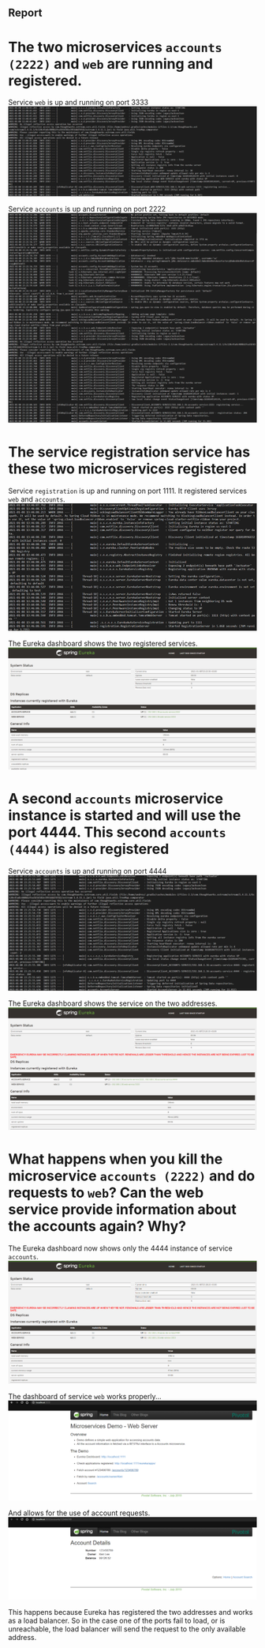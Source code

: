 ## Report

# The two microservices `accounts (2222)` and `web` are running and registered.

Service `web` is up and running on port 3333
![Terminal running web service](images/1.png)

Service `accounts` is up and running on port 2222
![Terminal running accounts service](images/2.png)

# The service registration service has these two microservices registered

Service `registration` is up and running on port 1111. It registered services `web` and `accounts`.
![Terminal running registration service](images/3.png)

The Eureka dashboard shows the two registered services.
![Eureka dashboard registered the two services](images/4.png)

# A second `accounts` microservice instance is started and will use the port 4444. This second `accounts (4444)` is also registered

Service `accounts` is up and running on port 4444
![Terminal running registration service on port 4444](images/5.png)

The Eureka dashboard shows the service on the two addresses.
![Eureka dashboard registered the new instance of accounts on 4444](images/6.png)

# What happens when you kill the microservice `accounts (2222)` and do requests to `web`? Can the web service provide information about the accounts again? Why?

The Eureka dashboard now shows only the 4444 instance of service `accounts`.
![Eureka dashboard now only shows the instance of accounts on port 4444](images/7.png)

The dashboard of service `web` works properly...
![The service web works properly](images/8.png)

And allows for the use of account requests.
![The service web makes account requests properly](images/9.png)

This happens because Eureka has registered the two addresses and works as a load balancer.
So in the case one of the ports fail to load, or is unreachable, the load balancer will send the request to the only available address.




